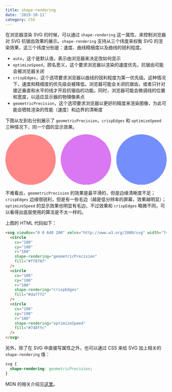 ```yaml
---
title: shape-rendering
date: '2019-10-11'
category: CSS
---
```


在浏览器渲染 SVG 的时候，可以通过 `shape-rendering` 这一属性，来控制浏览器对 SVG 抗锯齿效果的展示。`shape-rendering` 支持从三个纬度来权衡 SVG 的渲染效果，这三个纬度分别是：速度、曲线精细度以及曲线的锐利程度。

+ `auto`，这个是默认值，表示由浏览器来决定改如何显示
+ `optimizeSpeed`，顾名思义，这个要求浏览器以渲染的速度优先，抗锯齿可能会被浏览器关闭
+ `crispEdges`，这个选项要求浏览器以曲线的锐利程度为第一优先级。这种情况下，速度和精细度的优先级会被降低。浏览器可能会关闭抗锯齿，或者只针对接近垂直和水平的线才开启抗锯齿的功能。同时，浏览器可能会微调线的位置和宽度，以适应显示器的物理像素点
+ `geometricPrecision`，这个选项要求浏览器以更好的精度来渲染图像，为此可能会牺牲渲染的性能（速度）和边界的清晰度

下图从左到右分别展示了 `geometricPrecision`，`crispEdges` 和 `optimizeSpeed` 三种情况下，同一个圆的显示效果。

<svg viewBox="0 0 640 200" xmlns="http://www.w3.org/2000/svg" width="740">
  <circle cx="100" cy="100" r="100" shape-rendering="geometricPrecision" fill="#ff8787" />
  <circle cx="320" cy="100" r="100" shape-rendering="crispEdges" fill="#da77f2" />
  <circle cx="540" cy="100" r="100" shape-rendering="optimizeSpeed" fill="#748ffc" />
</svg>

不难看出，`geometricPrecision` 的效果是最平滑的，但是边缘清晰度不足；`crispEdges` 边缘很锐利，但是有一些毛边（越是低分辨率的屏幕，效果越明显）；`optimizeSpeed` 的显示效果也明显有毛边，不过效果和 `crispEdges` 略微不同，可以看得出底层使用的算法是不太一样的。

上图的 HTML 代码如下：

```html
<svg viewBox="0 0 640 200" xmlns="http://www.w3.org/2000/svg" width="740">
  <circle
    cx="100"
    cy="100"
    r="100"
    shape-rendering="geometricPrecision"
    fill="#ff8787"
  />
  <circle
    cx="100"
    cy="100"
    r="100"
    shape-rendering="crispEdges"
    fill="#da77f2"
  />
  <circle
    cx="100"
    cy="100"
    r="100"
    shape-rendering="optimizeSpeed"
    fill="#748ffc"
  />
</svg>
```

另外，除了在 SVG 中直接写属性之外，也可以通过 CSS 来给 SVG 加上相关的 `shape-rendering` 值：

```css
svg {
  shape-rendering: geometricPrecision;
}
```

MDN 的相关介绍见[这里](https://developer.mozilla.org/en-US/docs/Web/SVG/Attribute/shape-rendering)。
